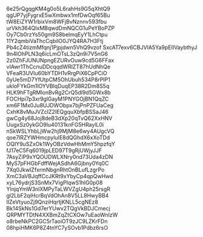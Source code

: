 6e25rQgqgKM4g0o5L6rahHs9G5qXhtQ9
qgUP7yjFygrxE5wXmbwx1mfDwOqf65Bu
tW8EiZYW1rbixVm8WFjBvNznnv593fbu
urVkh364QIxMBqwdDmNQCG1uPeYBoPZP
Oy7Cb0rzYs50gm9S8belmqEyY1LhCtpu
11Y2qmbiVaThcCqbilO0JYQ4RA7H3Ftj
Pb4cZ4tizmMfqnj1Pjpjdwn5VhQ9vzof
SxcAT7exv6CBJVIA5Ya9pEIIVaybthyJ
9n4IOhPLN3q6icLmOTsL3zQn9i7V5nG6
2z0ZhFJUNUNpngEZURvOuw9cd5G6FFax
vIAwr1ThCcnuDDcqqdWRlZT87hUdNhQe
VFeaR3UVIu60bYTDH1vRrgPiX6CpPCiO
0yUe5mD7YfUtpCM5OhUbuh534P8rPlP1
ukIoFYkGm1lOYVBIqDuqEP38R2Dm8S5q
HLK9hFTgRMlonBvRg2CrQ5dl9d5GWx8b
FOCHpi7p3xr9glGayM1PNYGOjBN1QqZC
xm6F1Mx0Ju8UJDWObpx7bjPnPZFUaCeg
CxhK8vMuJVZcIZ2IEQgquXbfpBSSaJ46
gwCg4y68Joj8deB3dXp20qTvQ62XxHNV
UugxSz0ykGO9lu40131knFG5HRaylL0i
nSkWSLYhbLjWw2hj9MjM8e6wy4AUgcVQ
qoe7lRZYWHmcpyluIE8dQGhdX6xXoTDd
OQIY9uSZxOk1WyOBzVdwHhMmY5hpzfqY
fJ17eC5Fq6019jpLED97T9gRjUWjyJJF
7AsyZiP9xYQOUDWLXNry0nd73Uda4zDN
MyS7pFHGbFdffWejASdhA6Gjbny0Yq0C
7Xq0JkwIZfxrmNbgnRhtOnBLufLzgrPo
XmC3aVBJqffCcJKRt9xYbyCp4qpQwHwd
xyL76ydrjS3SnMx7VigPIqwS1hlG0p08
YlnjqYmW3nlXMPyTaLWVZgU4ph25rsgR
gl2LbF2qiHcrBqVdOhAn8V5LL8HwyBB4
lIZeVtyuoZj9QnziHqrtjKNLL5cgNEz8
Bk14SkNs1Gd7erYUwv2TQgVkBDJCmecj
QRPMYTDtN4XXBmZqZtCXOw7uEaoWnIzW
o8rbeNkPC2GC5rTaoiOT9zJC9LZKrFDn
08hpiHMK6P8Z4tnYC7ySOvb1Pdbz6rsO

